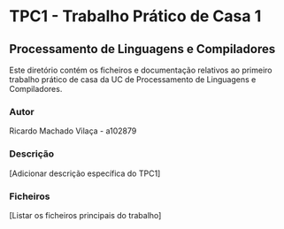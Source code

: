 # TPC1 - Trabalho Prático de Casa 1

## Processamento de Linguagens e Compiladores

Este diretório contém os ficheiros e documentação relativos ao primeiro trabalho prático de casa da UC de Processamento de Linguagens e Compiladores.

### Autor
Ricardo Machado Vilaça - a102879

### Descrição
[Adicionar descrição específica do TPC1]

### Ficheiros
[Listar os ficheiros principais do trabalho]